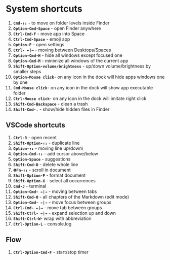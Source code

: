 # System shortcuts

1. **`Cmd-↑↓`** - to move on folder levels inside Finder
2. **`Option-Cmd-Space`** - open Finder anywhere
3. **`Ctrl-Cmd-F`** - move app into Space
4. **`Ctrl-Cmd-Space`** - emoji app
5. **`Option-F`** - open settings
6. **`Ctrl- ←|→`** - moving between Desktops/Spaces
7. **`Option-Cmd-H`** - hide all windows except focused one
8. **`Option-Cmd-M`** - minimize all windows of the current app
9. **`Shift-Option-volume/brightness`** - up/down volume/brightness by smaller steps
10. **`Option-Mouse click`**- on any icon in the dock will hide apps windows one by one
11. **`Cmd-Mouse click`**- on any icon in the dock will show app executable folder
12. **`Ctrl-Mouse click`**- on any icon in the dock will imitate right click
13. **`Shift-Cmd-Backspace`** - clean a trash
14. **`Shift-Cmd-.`** - show/hide hidden files in Finder

## VSCode shortcuts

1. **`Ctrl-R`** - open recent
2. **`Shift-Option-↑↓`** - duplicate line
3. **`Option-↑↓`** - moving line up/down\
4. **`Option-Cmd-↑↓`** - add cursor above/below
5. **`Option-Space`** - suggestions
6. **`Shift-Cmd-D`** - delete whole line
7. **`🌐Fn-↑↓`** - scroll in document
8. **`Shift-Option-F`** - format document
9. **`Shift-Option-X`** - select all occurrences
10. **`Cmd-J`** - terminal
11. **`Option-Cmd- ←|→`** - moving between tabs
12. **`Shift-Cmd-O`** - all chapters of the Markdown (edit mode)
13. **`Option-Cmd- ←|→`** - move focus between groups
14. **`Ctrl-Cmd- ←|→`** - move tab between groups
15. **`Shift-Ctrl- ←|→`** - expand selection up and down
16. **`Shift-Ctrl-W`**- wrap with abbreviation 
17. **`Ctrl-Option-L`** - console.log

## Flow

1. **`Ctrl-Option-Cmd-F`** - start/stop timer
